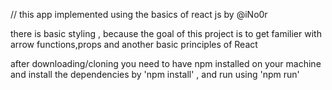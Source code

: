 // this app implemented using the basics of react js by @iNo0r

there is <bold>basic</bold> styling , because the goal of this project is to get familier with arrow functions,props and another basic principles of React

after downloading/cloning you need to have npm installed on your machine and install the dependencies by 'npm install' , and run using 'npm run'
